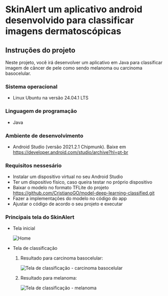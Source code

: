 # SkinAlert um aplicativo android desenvolvido para classificar imagens dermatoscópicas

## Instruções do projeto

Neste projeto, você irá desenvolver um aplicativo em Java para classificar imagem de câncer de pele como sendo melanoma ou carcinoma basocelular.
 
### Sistema operacional

* Linux Ubuntu na versão 24.04.1 LTS
 
### Linguagem de programação 

* Java

### Ambiente de desenvolvimento

* Android Studio (versão 2021.2.1 Chipmunk). Baixe em https://developer.android.com/studio/archive?hl=pt-br
   
### Requisitos nessesário

* Instalar um dispositivo virtual no seu Android Studio
* Ter um dispositivo físico, caso queira testar no próprio dispositivo
* Baixar o modelo no formato TFLite do projeto https://github.com/CristianoGO/model-deep-learning-classified.git
* Fazer a implementações do modelo no código do app
* Ajustar o código de acordo o seu projeto e executar

### Principais tela do SkinAlert

* Tela inicial

  ![Home](https://github.com/CristianoGO/skin-alert-app-classification/blob/main/app/src/main/res/drawable/Screenshot_20240921-162500_SkinAlert.jpg)

* Tela de classificação
  1. Resultado para carcinoma basocelular:

     ![Tela de classificação - carcinoma basocelular](https://github.com/CristianoGO/skin-alert-app-classification/blob/main/app/src/main/res/drawable/Screenshot_20240921-162943_SkinAlert.jpg)

  3. Resultado para melanoma:

     ![Tela de classificação - melanoma](https://github.com/CristianoGO/skin-alert-app-classification/blob/main/app/src/main/res/drawable/Screenshot_20240921-163130_SkinAlert.jpg)

